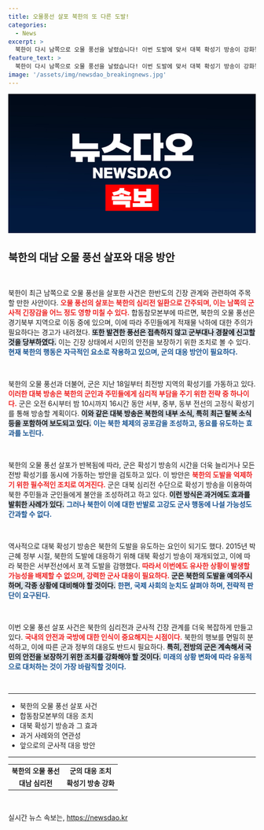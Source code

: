 ```yaml
---
title: 오물풍선 살포 북한의 또 다른 도발!
categories:
  - News
excerpt: >
  북한이 다시 남쪽으로 오물 풍선을 날렸습니다! 이번 도발에 맞서 대북 확성기 방송이 강화될 예정인데, 역사적으로 이런 긴장 속에서는 위협적인 반응이 있었죠. 군은 국민들에게 안전에 주의하라고 당부하며 북한의 심리전에 대응하겠다고 밝혔습니다. 클릭하면 더 많은 정보가 기다립니다!
feature_text: >
  북한이 다시 남쪽으로 오물 풍선을 날렸습니다! 이번 도발에 맞서 대북 확성기 방송이 강화될 예정인데, 역사적으로 이런 긴장 속에서는 위협적인 반응이 있었죠. 군은 국민들에게 안전에 주의하라고 당부하며 북한의 심리전에 대응하겠다고 밝혔습니다. 클릭하면 더 많은 정보가 기다립니다!
image: '/assets/img/newsdao_breakingnews.jpg'
---
```


<p><img src="/assets/img/newsdao_breakingnews.jpg" alt="cryptoinkorea 속보" /></p>

<h2 data-ke-size="size26">북한의 대남 오물 풍선 살포와 대응 방안</h2>

<p data-ke-size="size16">&nbsp;</p>

<p>북한이 최근 남쪽으로 오물 풍선을 살포한 사건은 한반도의 긴장 관계와 관련하여 주목할 만한 사안이다. <b><span style="color: #ee2323;">오물 풍선의 살포는 북한의 심리전 일환으로 간주되며, 이는 남쪽의 군사적 긴장감을 어느 정도 영향 미칠 수 있다.</span></b> 합동참모본부에 따르면, 북한의 오물 풍선은 경기북부 지역으로 이동 중에 있으며, 이에 따라 주민들에게 적재물 낙하에 대한 주의가 필요하다는 경고가 내려졌다. <b><span style="background-color: #21538527;">또한 발견한 풍선은 접촉하지 않고 군부대나 경찰에 신고할 것을 당부하였다.</span></b> 이는 긴장 상태에서 시민의 안전을 보장하기 위한 조치로 볼 수 있다. <b><span style="color: #1a5490;">현재 북한의 행동은 자극적인 요소로 작용하고 있으며, 군의 대응 방안이 필요하다.</span></b></p>

<p data-ke-size="size16">&nbsp;</p>

<p>북한의 오물 풍선과 더불어, 군은 지난 18일부터 최전방 지역의 확성기를 가동하고 있다. <b><span style="color: #ee2323;">이러한 대북 방송은 북한의 군인과 주민들에게 심리적 부담을 주기 위한 전략 중 하나이다.</span></b> 군은 오전 6시부터 밤 10시까지 16시간 동안 서부, 중부, 동부 전선의 고정식 확성기를 통해 방송할 계획이다. <b><span style="background-color: #21538527;">이와 같은 대북 방송은 북한의 내부 소식, 특히 최근 탈북 소식 등을 포함하여 보도되고 있다.</span></b> <b><span style="color: #1a5490;">이는 북한 체제의 공포감을 조성하고, 동요를 유도하는 효과를 노린다.</span></b></p>

<p data-ke-size="size16">&nbsp;</p>

<p>북한의 오물 풍선 살포가 반복됨에 따라, 군은 확성기 방송의 시간을 더욱 늘리거나 모든 전방 확성기를 동시에 가동하는 방안을 검토하고 있다. 이 방안은 <b><span style="color: #ee2323;">북한의 도발을 억제하기 위한 필수적인 조치로 여겨진다.</span></b> 군은 대북 심리전 수단으로 확성기 방송을 이용하여 북한 주민들과 군인들에게 불안을 조성하려고 하고 있다. <b><span style="background-color: #21538527;">이런 방식은 과거에도 효과를 발휘한 사례가 있다.</span></b> <b><span style="color: #1a5490;">그러나 북한이 이에 대한 반발로 고강도 군사 행동에 나설 가능성도 간과할 수 없다.</span></b></p>

<p data-ke-size="size16">&nbsp;</p>

<p>역사적으로 대북 확성기 방송은 북한의 도발을 유도하는 요인이 되기도 했다. 2015년 박근혜 정부 시절, 북한의 도발에 대응하기 위해 대북 확성기 방송이 재개되었고, 이에 따라 북한은 서부전선에서 포격 도발을 감행했다. <b><span style="color: #ee2323;">따라서 이번에도 유사한 상황이 발생할 가능성을 배제할 수 없으며, 강력한 군사 대응이 필요하다.</span></b> <b><span style="background-color: #21538527;">군은 북한의 도발을 예의주시하며, 각종 상황에 대비해야 할 것이다.</span></b> <b><span style="color: #1a5490;">한편, 국제 사회의 눈치도 살펴야 하며, 전략적 판단이 요구된다.</span></b></p>

<p data-ke-size="size16">&nbsp;</p>

<p>이번 오물 풍선 살포 사건은 북한의 심리전과 군사적 긴장 관계를 더욱 복잡하게 만들고 있다. <b><span style="color: #ee2323;">국내의 안전과 국방에 대한 인식이 중요해지는 시점이다.</span></b> 북한의 행보를 면밀히 분석하고, 이에 따른 군과 정부의 대응도 반드시 필요하다. <b><span style="background-color: #21538527;">특히, 전방의 군은 계속해서 국민의 안전을 보장하기 위한 조치를 강화해야 할 것이다.</span></b> <b><span style="color: #1a5490;">미래의 상황 변화에 따라 유동적으로 대처하는 것이 가장 바람직할 것이다.</span></b></p>

<p data-ke-size="size16">&nbsp;</p>

<hr>

<ul>
    <li>북한의 오물 풍선 살포 사건</li>
    <li>합동참모본부의 대응 조치</li>
    <li>대북 확성기 방송과 그 효과</li>
    <li>과거 사례와의 연관성</li>
    <li>앞으로의 군사적 대응 방안</li>
</ul>

<hr>

<table stylе="width: 100%; border-collapse: collapse;">
    <tr>
        <td style="text-align: center; height: 17px;"><b>북한의 오물 풍선</b></td>
        <td style="text-align: center; height: 17px;"><b>군의 대응 조치</b></td>
    </tr>
    <tr>
        <td style="text-align: center; height: 17px;"><b>대남 심리전</b></td>
        <td style="text-align: center; height: 17px;"><b>확성기 방송 강화</b></td>
    </tr>
</table>

<p data-ke-size="size16">&nbsp;</p>
실시간 뉴스 속보는, <a href="https://newsdao.kr" rel="dofollow">https://newsdao.kr</a>


